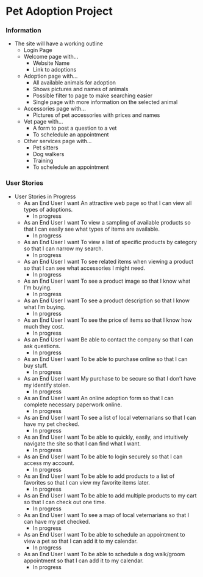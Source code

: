 # Pet Adoption Project

### Information
* The site will have a working outline
    * Login Page
    * Welcome page with...
        * Website Name
        * Link to adoptions
    * Adoption page with...
        * All available animals for adoption
        * Shows pictures and names of animals
        * Possible filter to page to make searching
        easier
        * Single page with more information on the
        selected animal
    * Accessories page with...
        * Pictures of pet accessories with prices and names
    * Vet page with...
        * A form to post a question to a vet
        * To scheledule an appointment
    * Other services page with...
        * Pet sitters
        * Dog walkers
        * Training
        * To scheledule an appointment

### User Stories
* User Stories in Progress
    * As an End User I want An attractive web page so that I can view all types of adoptions.
        * In progress
    * As an End User I want To view a sampling of available products so that I can easily see what types of items are available.
        * In progress
    * As an End User I want To view a list of specific products by category so that I can narrow my search.
        * In progress
    * As an End User I want To see related items when viewing a product so that I can see what accessories I might need.
        * In progress
    * As an End User I want To see a product image so that I know what I’m buying.
        * In progress
    * As an End User I want To see a product description so that I know what I’m buying.
        * In progress
    * As an End User I want To see the price of items so that I know how much they cost.
        * In progress
    * As an End User I want Be able to contact the company so that I can ask questions.
        * In progress
    * As an End User I want To be able to purchase online so that I can buy stuff.
        * In progress
    * As an End User I want My purchase to be secure so that I don’t have my identify stolen.
        * In progress
    * As an End User I want An online adoption form so that I can complete necessary paperwork online.
        * In progress
    * As an End User I want To see a list of local veternarians so that I can have my pet checked.
        * In progress
    * As an End User I want To be able to quickly, easily, and intuitively navigate the site so that I can find what I want.
        * In progress
    * As an End User I want To be able to login securely so that I can access my account.
        * In progress
    * As an End User I want To be able to add products to a list of favorites so that I can view my favorite items later.
        * In progress
    * As an End User I want To be able to add multiple products to my cart so that I can check out one time.
        * In progress
    * As an End User I want To see a map of local veternarians so that I can have my pet checked.
        * In progress
    * As an End User I want To be able to schedule an appointment to view a pet so that I can add it to my calendar.
        * In progress
    * As an End User I want To be able to schedule a dog walk/groom appointment so that I can add it to my calendar.
        * In progress
